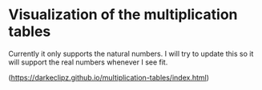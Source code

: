 # Visualization of the multiplication tables

Currently it only supports the natural numbers. I will try to update this so it will support the real numbers whenever I see fit.

(https://darkeclipz.github.io/multiplication-tables/index.html)


